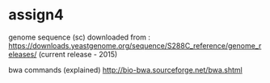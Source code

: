 # assign4
genome sequence (sc) downloaded from : https://downloads.yeastgenome.org/sequence/S288C_reference/genome_releases/ (current release - 2015)


bwa commands (explained)
http://bio-bwa.sourceforge.net/bwa.shtml
